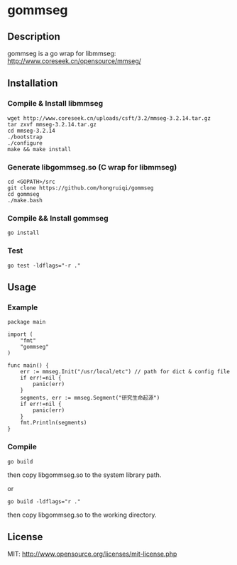 # gommseg

## Description

gommseg is a go wrap for libmmseg: http://www.coreseek.cn/opensource/mmseg/

## Installation

### Compile & Install libmmseg
	
	wget http://www.coreseek.cn/uploads/csft/3.2/mmseg-3.2.14.tar.gz
	tar zxvf mmseg-3.2.14.tar.gz
	cd mmseg-3.2.14
	./bootstrap
	./configure
	make && make install

### Generate libgommseg.so (C wrap for libmmseg)
	
	cd <GOPATH>/src
	git clone https://github.com/hongruiqi/gommseg
	cd gommseg
	./make.bash


### Compile && Install gommseg

	go install

### Test

	go test -ldflags="-r ."
	
## Usage

### Example
	package main

	import (
		"fmt"
		"gommseg"
	)

	func main() {
		err := mmseg.Init("/usr/local/etc") // path for dict & config file
		if err!=nil {
			panic(err)
		}
		segments, err := mmseg.Segment("研究生命起源")
		if err!=nil {
			panic(err)
		}
		fmt.Println(segments)
	}

### Compile

	go build

then copy libgommseg.so to the system library path.

or

	go build -ldflags="r ."

then copy libgommseg.so to the working directory.

## License

MIT: http://www.opensource.org/licenses/mit-license.php
